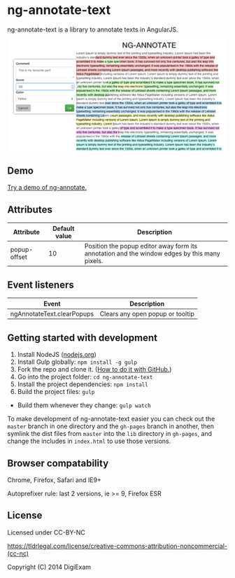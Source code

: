 # ng-annotate-text

ng-annotate-text is a library to annotate texts in AngularJS.

![Screenshot](screenshot.png)

## Demo

[Try a demo of ng-annotate.](http://digiexam.github.io/ng-annotate-text/)

## Attributes

Attribute | Default value | Description
--- | --- | ---
popup-offset | 10 | Position the popup editor away form its annotation and the window edges by this many pixels.

## Event listeners

Event | Description
--- | ---
ngAnnotateText.clearPopups | Clears any open popup or tooltip

## Getting started with development

1. Install NodeJS ([nodejs.org](http://nodejs.org/))
2. Install Gulp globally: `npm install -g gulp`
3. Fork the repo and clone it. ([How to do it with GitHub.](https://help.github.com/articles/fork-a-repo))
4. Go into the project folder: `cd ng-annotate-text`
5. Install the project dependencies: `npm install`
6. Build the project files: `gulp`
  * Build them whenever they change: `gulp watch`

To make development of ng-annotate-text easier you can check out the `master` branch in one directory and the `gh-pages` branch in another, then symlink the dist files from `master` into the `lib` directory in `gh-pages`, and change the includes in `index.html` to use those versions.

## Browser compatability

Chrome, Firefox, Safari and IE9+

Autoprefixer rule: last 2 versions, ie >= 9, Firefox ESR

## License

Licensed under CC-BY-NC

https://tldrlegal.com/license/creative-commons-attribution-noncommercial-(cc-nc)

Copyright (C) 2014 DigiExam
